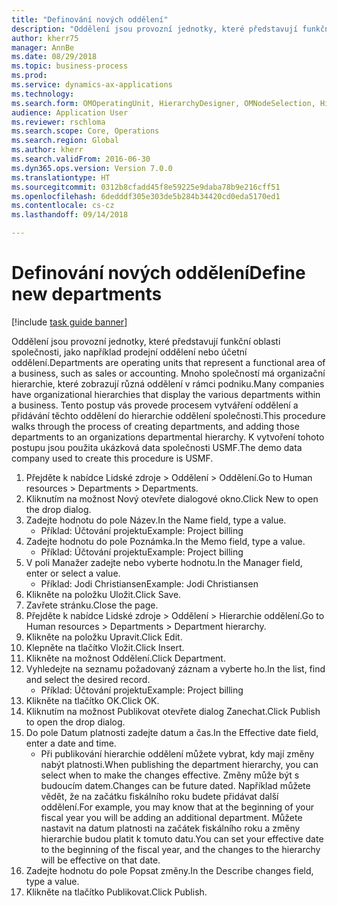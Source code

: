 ```yaml
--- 
title: "Definování nových oddělení"
description: "Oddělení jsou provozní jednotky, které představují funkční oblasti společnosti, jako například prodejní oddělení nebo účetní oddělení."
author: kherr75
manager: AnnBe
ms.date: 08/29/2018
ms.topic: business-process
ms.prod: 
ms.service: dynamics-ax-applications
ms.technology: 
ms.search.form: OMOperatingUnit, HierarchyDesigner, OMNodeSelection, HierarchyPublishAndCloseForm
audience: Application User
ms.reviewer: rschloma
ms.search.scope: Core, Operations
ms.search.region: Global
ms.author: kherr
ms.search.validFrom: 2016-06-30
ms.dyn365.ops.version: Version 7.0.0
ms.translationtype: HT
ms.sourcegitcommit: 0312b8cfadd45f8e59225e9daba78b9e216cff51
ms.openlocfilehash: 6dedddf305e303de5b284b34420cd0eda5170ed1
ms.contentlocale: cs-cz
ms.lasthandoff: 09/14/2018

---
```

# <a name="define-new-departments"></a><span data-ttu-id="f48c9-103">Definování nových oddělení</span><span class="sxs-lookup"><span data-stu-id="f48c9-103">Define new departments</span></span>

[!include [task guide banner](../../includes/task-guide-banner.md)]

<span data-ttu-id="f48c9-104">Oddělení jsou provozní jednotky, které představují funkční oblasti společnosti, jako například prodejní oddělení nebo účetní oddělení.</span><span class="sxs-lookup"><span data-stu-id="f48c9-104">Departments are operating units that represent a functional area of a business, such as sales or accounting.</span></span> <span data-ttu-id="f48c9-105">Mnoho společností má organizační hierarchie, které zobrazují různá oddělení v rámci podniku.</span><span class="sxs-lookup"><span data-stu-id="f48c9-105">Many companies have organizational hierarchies that display the various departments within a business.</span></span> <span data-ttu-id="f48c9-106">Tento postup vás provede procesem vytváření oddělení a přidávání těchto oddělení do hierarchie oddělení společnosti.</span><span class="sxs-lookup"><span data-stu-id="f48c9-106">This procedure walks through the process of creating departments, and adding those departments to an organizations departmental hierarchy.</span></span> <span data-ttu-id="f48c9-107">K vytvoření tohoto postupu jsou použita ukázková data společnosti USMF.</span><span class="sxs-lookup"><span data-stu-id="f48c9-107">The demo data company used to create this procedure is USMF.</span></span>

1. <span data-ttu-id="f48c9-108">Přejděte k nabídce Lidské zdroje > Oddělení > Oddělení.</span><span class="sxs-lookup"><span data-stu-id="f48c9-108">Go to Human resources > Departments > Departments.</span></span>
2. <span data-ttu-id="f48c9-109">Kliknutím na možnost Nový otevřete dialogové okno.</span><span class="sxs-lookup"><span data-stu-id="f48c9-109">Click New to open the drop dialog.</span></span>
3. <span data-ttu-id="f48c9-110">Zadejte hodnotu do pole Název.</span><span class="sxs-lookup"><span data-stu-id="f48c9-110">In the Name field, type a value.</span></span>
    * <span data-ttu-id="f48c9-111">Příklad: Účtování projektu</span><span class="sxs-lookup"><span data-stu-id="f48c9-111">Example: Project billing</span></span>  
4. <span data-ttu-id="f48c9-112">Zadejte hodnotu do pole Poznámka.</span><span class="sxs-lookup"><span data-stu-id="f48c9-112">In the Memo field, type a value.</span></span>
    * <span data-ttu-id="f48c9-113">Příklad: Účtování projektu</span><span class="sxs-lookup"><span data-stu-id="f48c9-113">Example: Project billing</span></span>  
5. <span data-ttu-id="f48c9-114">V poli Manažer zadejte nebo vyberte hodnotu.</span><span class="sxs-lookup"><span data-stu-id="f48c9-114">In the Manager field, enter or select a value.</span></span>
    * <span data-ttu-id="f48c9-115">Příklad: Jodi Christiansen</span><span class="sxs-lookup"><span data-stu-id="f48c9-115">Example: Jodi Christiansen</span></span>  
6. <span data-ttu-id="f48c9-116">Klikněte na položku Uložit.</span><span class="sxs-lookup"><span data-stu-id="f48c9-116">Click Save.</span></span>
7. <span data-ttu-id="f48c9-117">Zavřete stránku.</span><span class="sxs-lookup"><span data-stu-id="f48c9-117">Close the page.</span></span>
8. <span data-ttu-id="f48c9-118">Přejděte k nabídce Lidské zdroje > Oddělení > Hierarchie oddělení.</span><span class="sxs-lookup"><span data-stu-id="f48c9-118">Go to Human resources > Departments > Department hierarchy.</span></span>
9. <span data-ttu-id="f48c9-119">Klikněte na položku Upravit.</span><span class="sxs-lookup"><span data-stu-id="f48c9-119">Click Edit.</span></span>
10. <span data-ttu-id="f48c9-120">Klepněte na tlačítko Vložit.</span><span class="sxs-lookup"><span data-stu-id="f48c9-120">Click Insert.</span></span>
11. <span data-ttu-id="f48c9-121">Klikněte na možnost Oddělení.</span><span class="sxs-lookup"><span data-stu-id="f48c9-121">Click Department.</span></span>
12. <span data-ttu-id="f48c9-122">Vyhledejte na seznamu požadovaný záznam a vyberte ho.</span><span class="sxs-lookup"><span data-stu-id="f48c9-122">In the list, find and select the desired record.</span></span>
    * <span data-ttu-id="f48c9-123">Příklad: Účtování projektu</span><span class="sxs-lookup"><span data-stu-id="f48c9-123">Example: Project billing</span></span>  
13. <span data-ttu-id="f48c9-124">Klikněte na tlačítko OK.</span><span class="sxs-lookup"><span data-stu-id="f48c9-124">Click OK.</span></span>
14. <span data-ttu-id="f48c9-125">Kliknutím na možnost Publikovat otevřete dialog Zanechat.</span><span class="sxs-lookup"><span data-stu-id="f48c9-125">Click Publish to open the drop dialog.</span></span>
15. <span data-ttu-id="f48c9-126">Do pole Datum platnosti zadejte datum a čas.</span><span class="sxs-lookup"><span data-stu-id="f48c9-126">In the Effective date field, enter a date and time.</span></span>
    * <span data-ttu-id="f48c9-127">Při publikování hierarchie oddělení můžete vybrat, kdy mají změny nabýt platnosti.</span><span class="sxs-lookup"><span data-stu-id="f48c9-127">When publishing the department hierarchy, you can select when to make the changes effective.</span></span> <span data-ttu-id="f48c9-128">Změny může být s budoucím datem.</span><span class="sxs-lookup"><span data-stu-id="f48c9-128">Changes can be future dated.</span></span> <span data-ttu-id="f48c9-129">Například můžete vědět, že na začátku fiskálního roku budete přidávat další oddělení.</span><span class="sxs-lookup"><span data-stu-id="f48c9-129">For example, you may know that at the beginning of your fiscal year you will be adding an additional department.</span></span> <span data-ttu-id="f48c9-130">Můžete nastavit na datum platnosti na začátek fiskálního roku a změny hierarchie budou platit k tomuto datu.</span><span class="sxs-lookup"><span data-stu-id="f48c9-130">You can set your effective date to the beginning of the fiscal year, and the changes to the hierarchy will be effective on that date.</span></span>  
16. <span data-ttu-id="f48c9-131">Zadejte hodnotu do pole Popsat změny.</span><span class="sxs-lookup"><span data-stu-id="f48c9-131">In the Describe changes field, type a value.</span></span>
17. <span data-ttu-id="f48c9-132">Klikněte na tlačítko Publikovat.</span><span class="sxs-lookup"><span data-stu-id="f48c9-132">Click Publish.</span></span>


